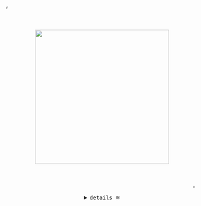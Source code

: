   
<p align="left">&#12318;</p>
<br>
<p align="center">
<img src="https://c.tenor.com/VrNYXs-O3WwAAAAM/sad-cat.gif"  align="center" width="350"/> 
</p>
<br>
<p align="right">&#12319;</p>
<details align="center">
  <summary>
    <samp>
      details
    </samp>
    &#8779;
  </summary>
<h2></h2><br>
<p align="center">
  <samp>
    <a href="https://t.me/nitroaohr" target="_blank">tell</a>
    &#8779;
    <a href="mailto:nitro-aohr@pm.me" target="_blank">me</a>
  </samp>
</p>
<h2></h2><br>
  <p align="right">
  <samp>
    Currently interested on backend, automation stuff and data science<br>
  </samp>
  </p>
  <img alt="Top Language" src="https://github-readme-stats.vercel.app/api/top-langs/?layout=compact&username=NAoHR&theme=tokyonight"/>
<img alt="streaks" src="https://github-readme-streak-stats.herokuapp.com/?user=naohr&count_private=true&theme=tokyonight">
<img alt="stats" src="https://github-readme-stats.vercel.app/api?username=naohr&show_icons=true&theme=tokyonight&include_all_commits=true&count_private=true">
<h2></h2><br>
</details>
